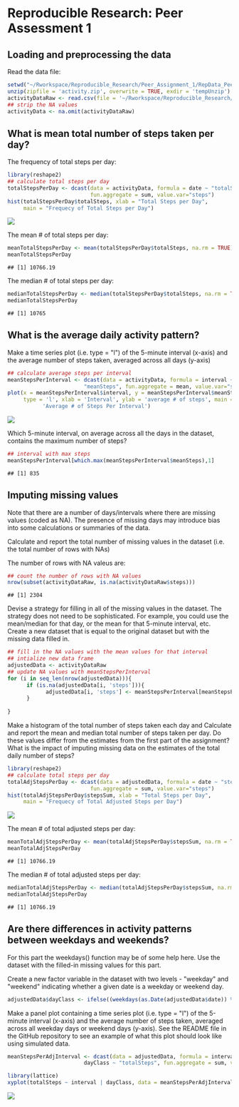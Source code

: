 # Reproducible Research: Peer Assessment 1


## Loading and preprocessing the data
Read the data file:

```r
setwd("~/Rworkspace/Reproducible_Research/Peer_Assignment_1/RepData_PeerAssessment1")
unzip(zipfile = 'activity.zip', overwrite = TRUE, exdir = 'tempUnzip')
activityDataRaw <- read.csv(file = '~/Rworkspace/Reproducible_Research/Peer_Assignment_1/RepData_PeerAssessment1/tempUnzip/activity.csv')
## strip the NA values
activityData <- na.omit(activityDataRaw)
```


## What is mean total number of steps taken per day?
The frequency of total steps per day:

```r
library(reshape2)
## calculate total steps per day
totalStepsPerDay <- dcast(data = activityData, formula = date ~ "totalSteps", 
                          fun.aggregate = sum, value.var="steps")
hist(totalStepsPerDay$totalSteps, xlab = "Total Steps per Day", 
     main = "Frequecy of Total Steps per Day")
```

![](PA1_template_files/figure-html/unnamed-chunk-2-1.png)<!-- -->

The mean # of total steps per day:

```r
meanTotalStepsPerDay <- mean(totalStepsPerDay$totalSteps, na.rm = TRUE)
meanTotalStepsPerDay
```

```
## [1] 10766.19
```

The median # of total steps per day:

```r
medianTotalStepsPerDay <- median(totalStepsPerDay$totalSteps, na.rm = TRUE)
medianTotalStepsPerDay
```

```
## [1] 10765
```


## What is the average daily activity pattern?
Make a time series plot (i.e. type = "l") of the 5-minute interval (x-axis) and the average number of steps taken, averaged across all days (y-axis)

```r
## calculate average steps per interval
meanStepsPerInterval <- dcast(data = activityData, formula = interval ~
                        "meanSteps", fun.aggregate = mean, value.var="steps")
plot(x = meanStepsPerInterval$interval, y = meanStepsPerInterval$meanSteps, 
     type = 'l', xlab = 'Interval', ylab = 'average # of steps', main =
           'Average # of Steps Per Interval')
```

![](PA1_template_files/figure-html/unnamed-chunk-5-1.png)<!-- -->


Which 5-minute interval, on average across all the days in the dataset, contains the maximum number of steps?

```r
## interval with max steps
meanStepsPerInterval[which.max(meanStepsPerInterval$meanSteps),1]
```

```
## [1] 835
```



## Imputing missing values
Note that there are a number of days/intervals where there are missing values (coded as NA). The presence of missing days may introduce bias into some calculations or summaries of the data.

Calculate and report the total number of missing values in the dataset (i.e. the total number of rows with NAs)

The number of rows with NA valeus are:

```r
## count the number of rows with NA values
nrow(subset(activityDataRaw, is.na(activityDataRaw$steps)))
```

```
## [1] 2304
```



Devise a strategy for filling in all of the missing values in the dataset. The strategy does not need to be sophisticated. For example, you could use the mean/median for that day, or the mean for that 5-minute interval, etc.
Create a new dataset that is equal to the original dataset but with the missing data filled in.

```r
## fill in the NA values with the mean values for that interval
## intialize new data frame
adjustedData <- activityDataRaw
## update NA values with meanStepsPerInterval
for (i in seq_len(nrow(adjustedData))){
      if (is.na(adjustedData[i, 'steps'])){
            adjustedData[i, 'steps'] <- meanStepsPerInterval[meanStepsPerInterval$interval == adjustedData[i, 'interval'], 'meanSteps']
      }
      
}
```


Make a histogram of the total number of steps taken each day and Calculate and report the mean and median total number of steps taken per day. 
Do these values differ from the estimates from the first part of the assignment? What is the impact of imputing missing data on the estimates of the total daily number of steps?

```r
library(reshape2)
## calculate total steps per day
totalAdjStepsPerDay <- dcast(data = adjustedData, formula = date ~ "stepsSum", 
                          fun.aggregate = sum, value.var="steps")
hist(totalAdjStepsPerDay$stepsSum, xlab = "Total Steps per Day", 
     main = "Frequecy of Total Adjusted Steps per Day")
```

![](PA1_template_files/figure-html/unnamed-chunk-9-1.png)<!-- -->


The mean # of total adjusted steps per day:

```r
meanTotalAdjStepsPerDay <- mean(totalAdjStepsPerDay$stepsSum, na.rm = TRUE)
meanTotalAdjStepsPerDay
```

```
## [1] 10766.19
```


The median # of total adjusted steps per day:

```r
medianTotalAdjStepsPerDay <- median(totalAdjStepsPerDay$stepsSum, na.rm = TRUE)
medianTotalAdjStepsPerDay
```

```
## [1] 10766.19
```


## Are there differences in activity patterns between weekdays and weekends?

For this part the weekdays() function may be of some help here. Use the dataset with the filled-in missing values for this part.

Create a new factor variable in the dataset with two levels - "weekday" and "weekend" indicating whether a given date is a weekday or weekend day.

```r
adjustedData$dayClass <- ifelse((weekdays(as.Date(adjustedData$date)) %in% c('Sunday', 'Saturday')), 'weekend', 'weekday')
```


Make a panel plot containing a time series plot (i.e. type = "l") of the 5-minute interval (x-axis) and the average number of steps taken, averaged across all weekday days or weekend days (y-axis). See the README file in the GitHub repository to see an example of what this plot should look like using simulated data.

```r
meanStepsPerAdjInterval <- dcast(data = adjustedData, formula = interval +
                        dayClass ~ "totalSteps", fun.aggregate = sum, value.var="steps")

library(lattice)
xyplot(totalSteps ~ interval | dayClass, data = meanStepsPerAdjInterval, layout = c(1,2), type = 'l')  
```

![](PA1_template_files/figure-html/unnamed-chunk-13-1.png)<!-- -->
